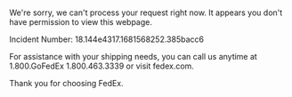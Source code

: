  	


 	

We're sorry, we can't process your request right now. It appears you don't have permission to view this webpage.


Incident Number: 18.144e4317.1681568252.385bacc6





For assistance with your shipping needs, you can call us anytime at 1.800.GoFedEx 1.800.463.3339 or visit fedex.com.




Thank you for choosing FedEx.